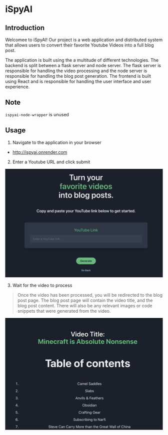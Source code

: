 # iSpyAI

## Introduction

Welcomee to iSpyAI! Our project is a web application and distributed system that allows users to convert their favorite Youtube Videos into a full blog post.

The application is built using the a multitude of different technologies. The backend is split between a flask server and node server. The flask server is responsible for handling the video processing and the node server is responsible for handling the blog post generation. The frontend is built using React and is responsible for handling the user interface and user experience.

## Note

`ispyai-node-wrapper` is unused

## Usage

1. Navigate to the application in your browser

-   http://ispyai.onrender.com

2. Enter a Youtube URL and click submit

[![Generate Screen](./assets/generate.png)](./assets/generate.png)

3. Wait for the video to process

> Once the video has been processed, you will be redirected to the blog post page. The blog post page will contain the video title, and the blog post content. There will also be any relevant images or code snippets that were generated from the video.

[![Blog Post Screen](./assets/blogpost.png)](./assets/blogpost.png)
